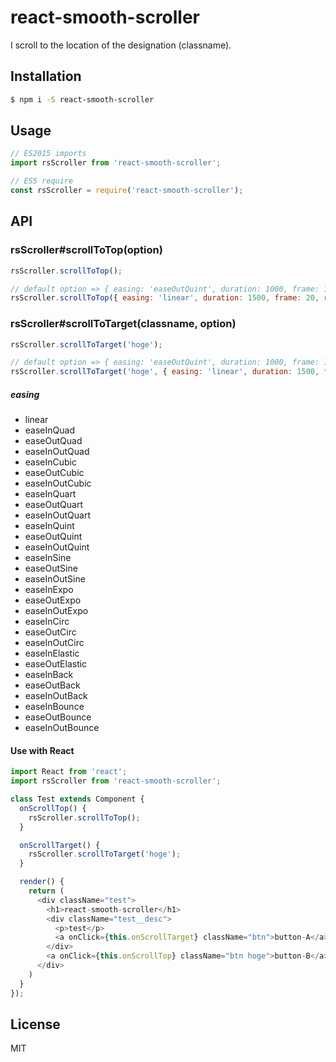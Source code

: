# react-smooth-scroller

I scroll to the location of the designation (classname).

## Installation

```sh
$ npm i -S react-smooth-scroller
```

## Usage

```javascript
// ES2015 imports
import rsScroller from 'react-smooth-scroller';

// ES5 require
const rsScroller = require('react-smooth-scroller');
```

## API

### rsScroller#scrollToTop(option)

```javascript
rsScroller.scrollToTop();

// default option => { easing: 'easeOutQuint', duration: 1000, frame: 13, revise: 0 }
rsScroller.scrollToTop({ easing: 'linear', duration: 1500, frame: 20, revise: 100 });
```

### rsScroller#scrollToTarget(classname, option)

```javascript
rsScroller.scrollToTarget('hoge');

// default option => { easing: 'easeOutQuint', duration: 1000, frame: 13, revise: 0 }
rsScroller.scrollToTarget('hoge', { easing: 'linear', duration: 1500, frame: 20, revise: 100 });
```

##### easing
- linear
- easeInQuad
- easeOutQuad
- easeInOutQuad
- easeInCubic
- easeOutCubic
- easeInOutCubic
- easeInQuart
- easeOutQuart
- easeInOutQuart
- easeInQuint
- easeOutQuint
- easeInOutQuint
- easeInSine
- easeOutSine
- easeInOutSine
- easeInExpo
- easeOutExpo
- easeInOutExpo
- easeInCirc
- easeOutCirc
- easeInOutCirc
- easeInElastic
- easeOutElastic
- easeInBack
- easeOutBack
- easeInOutBack
- easeInBounce
- easeOutBounce
- easeInOutBounce

#### Use with React

```javascript
import React from 'react';
import rsScroller from 'react-smooth-scroller';

class Test extends Component {
  onScrollTop() {
    rsScroller.scrollToTop();
  }

  onScrollTarget() {
    rsScroller.scrollToTarget('hoge');
  }

  render() {
    return (
      <div className="test">
        <h1>react-smooth-scroller</h1>
        <div className="test__desc">
          <p>test</p>
          <a onClick={this.onScrollTarget} className="btn">button-A</a>
        </div>
        <a onClick={this.onScrollTop} className="btn hoge">button-B</a>
      </div>
    )
  }
});
```

## License

MIT
